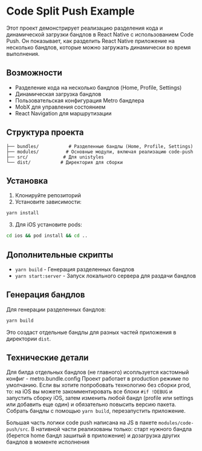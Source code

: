 # Code Split Push Example

Этот проект демонстрирует реализацию разделения кода и динамической загрузки бандлов в React Native с использованием Code Push. Он показывает, как разделить React Native приложение на несколько бандлов, которые можно загружать динамически во время выполнения.

## Возможности

- Разделение кода на несколько бандлов (Home, Profile, Settings)
- Динамическая загрузка бандлов
- Пользовательская конфигурация Metro бандлера
- MobX для управления состоянием
- React Navigation для маршрутизации

## Структура проекта

```
├── bundles/           # Разделенные бандлы (Home, Profile, Settings)
├── modules/          # Основные модули, включая реализацию code-push
├── src/             # Для unistyles
└── dist/           # Директория для сборки
```

## Установка

1. Клонируйте репозиторий
2. Установите зависимости:
```bash
yarn install
```

3. Для iOS установите pods:
```bash
cd ios && pod install && cd ..
```

## Дополнительные скрипты

- `yarn build` - Генерация разделенных бандлов
- `yarn start:server` - Запуск локального сервера для раздачи бандлов

## Генерация бандлов

Для генерации разделенных бандлов:
```bash
yarn build
```

Это создаст отдельные бандлы для разных частей приложения в директории `dist`.

## Технические детали

Для билда отдельных бандлов (не главного) исопльзуется кастомный конфиг - metro.bundle.config
Проект работает в production режиме по умолчанию. Если вы хотите попробовать технологию без сборки prod, то: на iOS вы можете закомментировать все блоки `#if !DEBUG` и запустить сборку iOS, затем изменить любой бандл (profile или settings или добавить еще один) и обязательно повысить версию пакета. Собрать бандлы с помощью `yarn build`, перезапустить приложение.

Большая часть логики code push написана на JS в пакете `modules/code-push/src`. В нативной части реализованы только: старт нужного бандла (берется home бандл зашитый в приложение) и дозагрузка других бандлов в моменте исполнения
